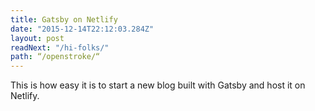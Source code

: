 ```yaml
---
title: Gatsby on Netlify
date: "2015-12-14T22:12:03.284Z"
layout: post
readNext: "/hi-folks/"
path: “/openstroke/“
---
```


This is how easy it is to start a new blog built with Gatsby and host it on Netlify.